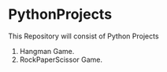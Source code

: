 # PythonProjects
This Repository will consist of Python Projects
  1) Hangman Game.
  2) RockPaperScissor Game.
